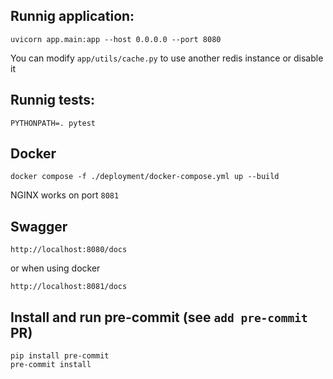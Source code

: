 ## Runnig application:
```
uvicorn app.main:app --host 0.0.0.0 --port 8080
```
You can modify `app/utils/cache.py` to use another redis instance or disable it

## Runnig tests:
```
PYTHONPATH=. pytest 
```

## Docker
```
docker compose -f ./deployment/docker-compose.yml up --build
```
NGINX works on port `8081`

## Swagger
```
http://localhost:8080/docs
```
or when using docker
```
http://localhost:8081/docs
```

## Install and run pre-commit (see `add pre-commit` PR)
```
pip install pre-commit
pre-commit install
```
